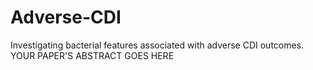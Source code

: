 # Adverse-CDI

Investigating bacterial features associated with adverse CDI outcomes.
YOUR PAPER'S ABSTRACT GOES HERE
